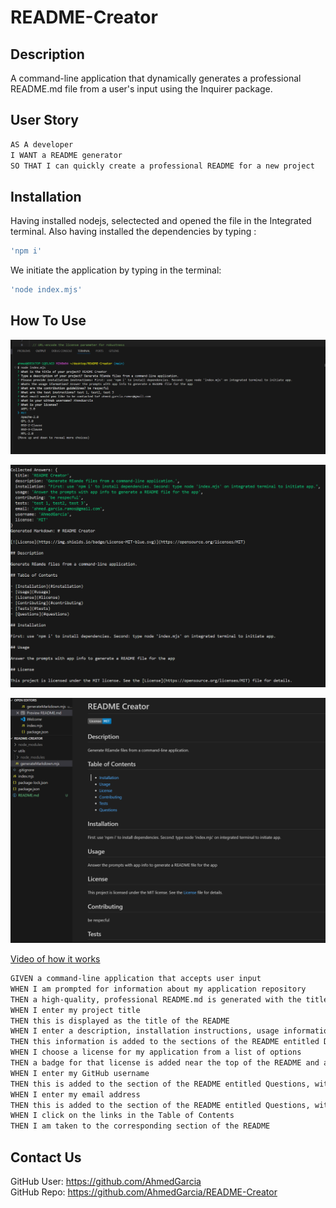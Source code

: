 # README-Creator

## Description

A command-line application that dynamically generates a professional README.md file from a user's input using the Inquirer package.

## User Story

```md
AS A developer
I WANT a README generator
SO THAT I can quickly create a professional README for a new project
```

## Installation

Having installed nodejs, selectected and opened the file in the Integrated terminal. Also having installed the dependencies by typing :

```bash
'npm i'
```

 We initiate the application by typing in the terminal:

```bash
'node index.mjs'
```

## How To Use

![a screenshot of the answered inquiere prompts in integrated terminal](./assets/images/Screenshot%202024-06-17%20234954.png)

![a screenshot of the README file that was generated after finnishing the inquirer prompts](./assets/images/Screenshot%202024-06-17%20235032.png)

![a screenshot of generated README opened in preview](./assets/images/Screenshot%202024-06-17%20235108.png)

[Video of how it works](https://drive.google.com/file/d/160ejEY5NcqRcyiTKgqReali4iEAcSoPS/view?usp=sharing)

```md
GIVEN a command-line application that accepts user input
WHEN I am prompted for information about my application repository
THEN a high-quality, professional README.md is generated with the title of my project and sections entitled Description, Table of Contents, Installation, Usage, License, Contributing, Tests, and Questions
WHEN I enter my project title
THEN this is displayed as the title of the README
WHEN I enter a description, installation instructions, usage information, contribution guidelines, and test instructions
THEN this information is added to the sections of the README entitled Description, Installation, Usage, Contributing, and Tests
WHEN I choose a license for my application from a list of options
THEN a badge for that license is added near the top of the README and a notice is added to the section of the README entitled License that explains which license the application is covered under
WHEN I enter my GitHub username
THEN this is added to the section of the README entitled Questions, with a link to my GitHub profile
WHEN I enter my email address
THEN this is added to the section of the README entitled Questions, with instructions on how to reach me with additional questions
WHEN I click on the links in the Table of Contents
THEN I am taken to the corresponding section of the README
```

## Contact Us
GitHub User: https://github.com/AhmedGarcia
<br>
GitHub Repo: https://github.com/AhmedGarcia/README-Creator

